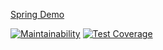 [Spring Demo](https://springdemo-valerykorzh.herokuapp.com/)

[![Maintainability](https://api.codeclimate.com/v1/badges/585b28b85a4fd5d79713/maintainability)](https://codeclimate.com/github/ValeryKorzhavin/stackoverflow/maintainability)
[![Test Coverage](https://api.codeclimate.com/v1/badges/585b28b85a4fd5d79713/test_coverage)](https://codeclimate.com/github/ValeryKorzhavin/stackoverflow/test_coverage)
